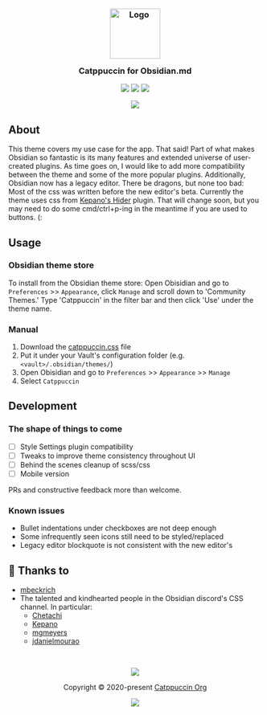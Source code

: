 <h3 align="center">
	<img src="https://raw.githubusercontent.com/catppuccin/catppuccin/dev/assets/logos/exports/1544x1544_circle.png" width="100" alt="Logo"/><br/>
	<img src="https://raw.githubusercontent.com/catppuccin/catppuccin/dev/assets/misc/transparent.png" height="30" width="0px"/>
	Catppuccin for Obsidian.md
	<img src="https://raw.githubusercontent.com/catppuccin/catppuccin/dev/assets/misc/transparent.png" height="30" width="0px"/>
</h3>

<p align="center">
    <a href="https://github.com/catppuccin/obsidian/stargazers"><img src="https://img.shields.io/github/stars/catppuccin/obsidian?colorA=1e1e28&colorB=c9cbff&style=for-the-badge&logo=starship style=for-the-badge"></a>
    <a href="https://github.com/catppuccin/obsidian/issues"><img src="https://img.shields.io/github/issues/catppuccin/obsidian?colorA=1e1e28&colorB=f7be95&style=for-the-badge"></a>
    <a href="https://github.com/catppuccin/obsidian/contributors"><img src="https://img.shields.io/github/contributors/catppuccin/obsidian?colorA=1e1e28&colorB=b1e1a6&style=for-the-badge"></a>
</p>

<p align="center">
  <img src="https://github.com/catppuccin/obsidian/blob/main/assets/screenshot.png"/>
</p>

## About

This theme covers my use case for the app. That said! Part of what makes Obsidian so fantastic is its many features and extended universe of user-created plugins. As time goes on, I would like to add more compatibility between the theme and some of the more popular plugins. Additionally, Obsidian now has a legacy editor. There be dragons, but none too bad: Most of the css was written before the new editor's beta. Currently the theme uses css from [Kepano's Hider](https://github.com/kepano/obsidian-hider) plugin. That will change soon, but you may need to do some cmd/ctrl+p-ing in the meantime if you are used to buttons. (:

## Usage

### Obsidian theme store

To install from the Obsidian theme store:
Open Obisidian and go to `Preferences` >> `Appearance`, click `Manage` and scroll down to 'Community Themes.' Type 'Catppuccin' in the filter bar and then click 'Use' under the theme name.

### Manual

1. Download the [catppuccin.css](https://github.com/mbeckrich/obsidian/blob/main/obsidian.css) file
2. Put it under your Vault's configuration folder (e.g. `<vault>/.obsidian/themes/`)
3. Open Obisidian and go to `Preferences` >> `Appearance` >> `Manage`
4. Select `Catppuccin`

## Development

### The shape of things to come

+ [ ] Style Settings plugin compatibility
+ [ ] Tweaks to improve theme consistency throughout UI
+ [ ] Behind the scenes cleanup of scss/css
+ [ ] Mobile version

PRs and constructive feedback more than welcome.

### Known issues

* Bullet indentations under checkboxes are not deep enough
* Some infrequently seen icons still need to be styled/replaced
* Legacy editor blockquote is not consistent with the new editor's

## 💝 Thanks to

+ [mbeckrich](https://github.com/mbeckrich)
+ The talented and kindhearted people in the Obsidian discord's CSS channel. In particular:
    + [Chetachi](https://github.com/chetachiezikeuzor/Yin-and-Yang-Theme/)
    + [Kepano](https://github.com/kepano/obsidian-minimal)
    + [mgmeyers](https://github.com/mgmeyers/obsidian-california-coast-theme)
    + [jdanielmourao](https://github.com/jdanielmourao/obsidian-sanctum)

&nbsp;

<p align="center"><img src="https://raw.githubusercontent.com/catppuccin/catppuccin/dev/assets/footers/gray0_ctp_on_line.svg?sanitize=true" /></p>
<p align="center">Copyright &copy; 2020-present <a href="https://github.com/catppuccin" target="_blank">Catppuccin Org</a>
<p align="center"><a href="https://github.com/catppuccin/catppuccin/blob/main/LICENSE"><img src="https://img.shields.io/static/v1.svg?style=for-the-badge&label=License&message=MIT&logoColor=d9e0ee&colorA=302d41&colorB=c9cbff"/></a></p>
